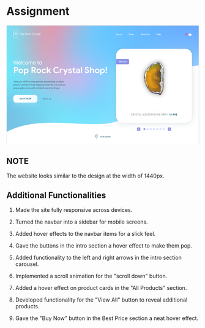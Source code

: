 # Assignment

![Design of Assignment](./Capture.PNG)

## NOTE
The website looks similar to the design at the width of 1440px.

## Additional Functionalities

1. Made the site fully responsive across devices.

2. Turned the navbar into a sidebar for mobile screens.

3. Added hover effects to the navbar items for a slick feel.

4. Gave the buttons in the intro section a hover effect to make them pop.

5. Added functionality to the left and right arrows in the intro section carousel.

6. Implemented a scroll animation for the "scroll down" button.

7. Added a hover effect on product cards in the "All Products" section.

8. Developed functionality for the "View All" button to reveal additional products.

9. Gave the "Buy Now" button in the Best Price section a neat hover effect.
